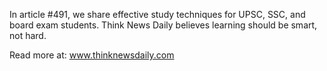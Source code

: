 In article #491, we share effective study techniques for UPSC, SSC, and board exam students. Think News Daily believes learning should be smart, not hard.

Read more at: www.thinknewsdaily.com